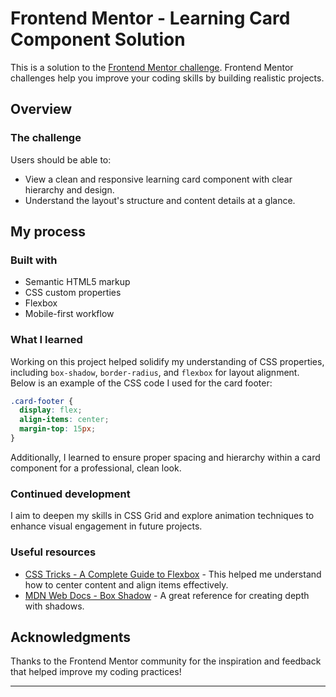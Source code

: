 

# Frontend Mentor - Learning Card Component Solution  

This is a solution to the [Frontend Mentor challenge](https://www.frontendmentor.io/). Frontend Mentor challenges help you improve your coding skills by building realistic projects.  

## Overview  

### The challenge  

Users should be able to:  

- View a clean and responsive learning card component with clear hierarchy and design.
- Understand the layout's structure and content details at a glance.  

## My process  

### Built with  

- Semantic HTML5 markup  
- CSS custom properties  
- Flexbox  
- Mobile-first workflow  

### What I learned  

Working on this project helped solidify my understanding of CSS properties, including `box-shadow`, `border-radius`, and `flexbox` for layout alignment. Below is an example of the CSS code I used for the card footer:  

```css  
.card-footer {  
  display: flex;  
  align-items: center;  
  margin-top: 15px;  
}  
```  

Additionally, I learned to ensure proper spacing and hierarchy within a card component for a professional, clean look.  

### Continued development  

I aim to deepen my skills in CSS Grid and explore animation techniques to enhance visual engagement in future projects.  

### Useful resources  

- [CSS Tricks - A Complete Guide to Flexbox](https://css-tricks.com/snippets/css/a-guide-to-flexbox/) - This helped me understand how to center content and align items effectively.  
- [MDN Web Docs - Box Shadow](https://developer.mozilla.org/en-US/docs/Web/CSS/box-shadow) - A great reference for creating depth with shadows.  

## Acknowledgments  

Thanks to the Frontend Mentor community for the inspiration and feedback that helped improve my coding practices!  

---
